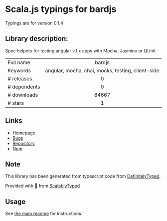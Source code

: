 
# Scala.js typings for bardjs

Typings are for version 0.1.4

## Library description:
Spec helpers for testing angular v.1.x apps with Mocha, Jasmine or QUnit

|                    |                 |
| ------------------ | :-------------: |
| Full name          | bardjs |
| Keywords           | angular, mocha, chai, mocks, testing, client-side |
| # releases         | 0 |
| # dependents       | 0 |
| # downloads        | 84667 |
| # stars            | 1 |

## Links
- [Homepage](https://github.com/wardbell/bardjs)
- [Bugs](https://github.com/wardbell/bardjs/issues)
- [Repository](https://github.com/wardbell/bardjs)
- [Npm](https://www.npmjs.com/package/bardjs)
    


## Note
This library has been generated from typescript code from [DefinitelyTyped](https://definitelytyped.org).

Provided with :purple_heart: from [ScalablyTyped](https://github.com/oyvindberg/ScalablyTyped)

## Usage
See [the main readme](../../readme.md) for instructions.


